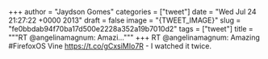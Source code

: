 
+++
author = "Jaydson Gomes"
categories = ["tweet"]
date = "Wed Jul 24 21:27:22 +0000 2013"
draft = false
image = "{TWEET_IMAGE}"
slug = "fe0bbdab94f70ba17d500e2228a352a19b7010d2"
tags = ["tweet"]
title = """RT @angelinamagnum: Amazi..."""
+++
RT @angelinamagnum: Amazing #FirefoxOS Vine https://t.co/gCxsiMIo7R - I watched it twice.
